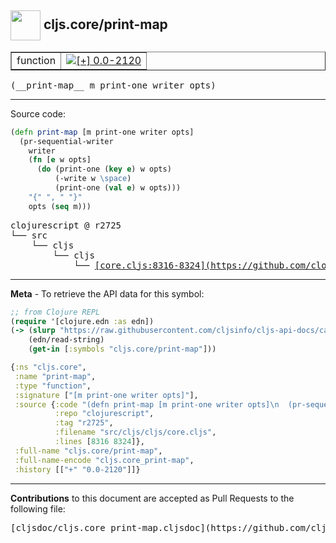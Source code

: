 ## <img width="48px" valign="middle" src="http://i.imgur.com/Hi20huC.png"> cljs.core/print-map

 <table border="1">
<tr>

<td>function</td>
<td><a href="https://github.com/cljsinfo/cljs-api-docs/tree/0.0-2120"><img valign="middle" alt="[+] 0.0-2120" src="https://img.shields.io/badge/+-0.0--2120-lightgrey.svg"></a> </td>
</tr>
</table>

 <samp>
(__print-map__ m print-one writer opts)<br>
</samp>

---





Source code:

```clj
(defn print-map [m print-one writer opts]
  (pr-sequential-writer
    writer
    (fn [e w opts]
      (do (print-one (key e) w opts)
          (-write w \space)
          (print-one (val e) w opts)))
    "{" ", " "}"
    opts (seq m)))
```

 <pre>
clojurescript @ r2725
└── src
    └── cljs
        └── cljs
            └── <ins>[core.cljs:8316-8324](https://github.com/clojure/clojurescript/blob/r2725/src/cljs/cljs/core.cljs#L8316-L8324)</ins>
</pre>


---

__Meta__ - To retrieve the API data for this symbol:

```clj
;; from Clojure REPL
(require '[clojure.edn :as edn])
(-> (slurp "https://raw.githubusercontent.com/cljsinfo/cljs-api-docs/catalog/cljs-api.edn")
    (edn/read-string)
    (get-in [:symbols "cljs.core/print-map"]))
```

```clj
{:ns "cljs.core",
 :name "print-map",
 :type "function",
 :signature ["[m print-one writer opts]"],
 :source {:code "(defn print-map [m print-one writer opts]\n  (pr-sequential-writer\n    writer\n    (fn [e w opts]\n      (do (print-one (key e) w opts)\n          (-write w \\space)\n          (print-one (val e) w opts)))\n    \"{\" \", \" \"}\"\n    opts (seq m)))",
          :repo "clojurescript",
          :tag "r2725",
          :filename "src/cljs/cljs/core.cljs",
          :lines [8316 8324]},
 :full-name "cljs.core/print-map",
 :full-name-encode "cljs.core_print-map",
 :history [["+" "0.0-2120"]]}

```

---

__Contributions__ to this document are accepted as Pull Requests to the following file:

 <pre>
[cljsdoc/cljs.core_print-map.cljsdoc](https://github.com/cljsinfo/cljs-api-docs/blob/master/cljsdoc/cljs.core_print-map.cljsdoc)
</pre>

